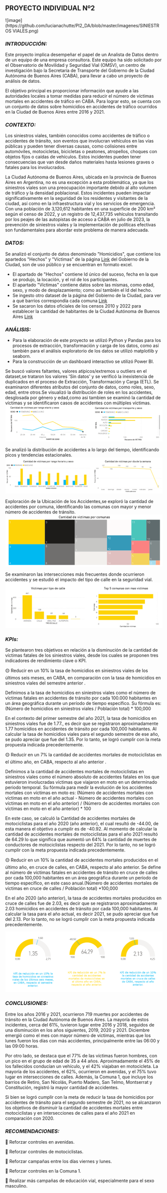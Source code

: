 <p align="center"><h2>PROYECTO INDIVIDUAL Nº2 </h2></p> 
![image](https://github.com/lucianachutte/PI2_DA/blob/master/imagenes/SINIESTROS VIALES.png)

*<h3> INTRODUCCIÓN:</h3>*
Este proyecto implica desempeñar el papel de un Analista de Datos dentro de un equipo de una empresa consultora. Este equipo ha sido solicitado por el Observatorio de Movilidad y Seguridad Vial (OMSV), un centro de investigación bajo la Secretaría de Transporte del Gobierno de la Ciudad Autónoma de Buenos Aires (CABA), para llevar a cabo un proyecto de análisis de datos.

El objetivo principal es proporcionar información que ayude a las autoridades locales a tomar medidas para reducir el número de víctimas mortales en accidentes de tráfico en CABA. Para lograr esto, se cuenta con un conjunto de datos sobre homicidios en accidentes de tráfico ocurridos en la Ciudad de Buenos Aires entre 2016 y 2021.

*<h3> CONTEXTO:</h3>*
Los siniestros viales, también conocidos como accidentes de tráfico o accidentes de tránsito, son eventos que involucran vehículos en las vías públicas y pueden tener diversas causas, como colisiones entre automóviles, motocicletas, bicicletas o peatones, atropellos, choques con objetos fijos o caídas de vehículos. Estos incidentes pueden tener consecuencias que van desde daños materiales hasta lesiones graves o fatales para los involucrados.

La Ciudad Autónoma de Buenos Aires, ubicada en la provincia de Buenos Aires en Argentina, no es una excepción a esta problemática, ya que los siniestros viales son una preocupación importante debido al alto volumen de tráfico y la densidad poblacional. Estos incidentes pueden impactar significativamente en la seguridad de los residentes y visitantes de la ciudad, así como en la infraestructura vial y los servicios de emergencia. Con una población de 3,120,612 habitantes en una superficie de 200 km² según el censo de 2022, y un registro de 12,437,735 vehículos transitando por los peajes de las autopistas de acceso a CABA en julio de 2023, la prevención de siniestros viales y la implementación de políticas efectivas son fundamentales para abordar este problema de manera adecuada.

*<h3> DATOS:</h3>*
Se analizó el conjunto de datos denominado "Homicidios", que contiene los apartedos "Hechos" y "Víctimas" de la página [Link](https://data.buenosaires.gob.ar/dataset/victimas-siniestros-viales) del Gobierno de la Ciudad, son de uso público y se encuentran en formato excel.
- El apartado de "Hechos" contiene Id único del suceso, fecha en la que se produjo, la locación, y el rol de los participantes.
- El apartado "Víctimas" contiene datos sobre las mismas, como edad, sexo, y modo de desplazamiento; como así también el Id del hecho.
- Se ingesto otro dataset de la página del Gobierno de la Ciudad, para ver a qué barrios correspondía cada comuna [Link](https://buenosaires.gob.ar/sindicatura/universo-de-control/comunas-15)
- Se sacaron los datos oficiales de los censos 2010 y 2022 para establecer la cantidad de habitantes de la Ciudad Autónoma de Buenos Aires [Link](https://censo.gob.ar/index.php/datos_definitivos_caba)

*<h3>ANÁLISIS:</h3>*
- Para la elaboración de este proyecto se utilizó Python y Pandas para los procesos de extracción, transformación y carga de los datos, como así también para el análisis exploratorio de los datos se utilizó matplotlib y seaborn.
- Para la construcción de un dashboard interactivo se utilizó Power BI.

Se buscó valores faltantes, valores atípicos/extremos u outliers en el dataset,se trataron los valores 'Sin datos' y se verificó la inexistencia de duplicados en el proceso de Extracción, Transformación y Carga (ETL).
Se examinaron diferentes atributos del conjunto de datos, como roles, sexo, edad, entre otros.Se visualizó la distribución de roles en los accidentes, desglosada por género y edad,como asi tambien se examinó la cantidad de víctimas y se identificaron casos de accidentes con múltiples víctimas.
![image](https://github.com/lucianachutte/PI2_DA/blob/master/imagenes/1.png)

Se analizó la distribución de accidentes a lo largo del tiempo, identificando picos y tendencias estacionales.
![image](https://github.com/lucianachutte/PI2_DA/blob/master/imagenes/5.png)

Exploración de la Ubicación de los Accidentes,se exploró la cantidad de accidentes por comuna, identificando las comunas con mayor y menor número de accidentes de tránsito.
![image](https://github.com/lucianachutte/PI2_DA/blob/master/imagenes/4.png)

Se examinaron las intersecciones más frecuentes donde ocurrieron accidentes y se estudió el impacto del tipo de calle en la seguridad vial.
![image](https://github.com/lucianachutte/PI2_DA/blob/master/imagenes/3.png)


*<h3> KPIs:</h3>*
Se plantearon tres objetivos en relación a la disminución de la cantidad de víctimas fatales de los siniestros viales, desde los cuales se proponen tres indicadores de rendimiento clave o KPI.

:yellow_circle: Reducir en un 10% la tasa de homicidios en siniestros viales de los últimos seis meses, en CABA, en comparación con la tasa de homicidios en siniestros viales del semestre anterior .

Definimos a la tasa de homicidios en siniestros viales como el número de víctimas fatales en accidentes de tránsito por cada 100.000 habitantes en un área geográfica durante un período de tiempo específico. Su fórmula es: (Número de homicidios en siniestros viales / Población total) * 100,000

En el contexto del primer semestre del año 2021, la tasa de homicidios en siniestros viales fue de 1.77., es decir que se registraron aproximadamente 1.77 homicidios en accidentes de tránsito por cada 100,000 habitantes. Al calcular la tasa de homicidios viales para el segundo semestre de ese año, se pudo apreciar que fue del 1.35. Por lo tanto, se logró cumplir con la meta propuesta indicada precedentemente.


:yellow_circle: Reducir en un 7% la cantidad de accidentes mortales de motociclistas en el último año, en CABA, respecto al año anterior .

Definimos a la cantidad de accidentes mortales de motociclistas en siniestros viales como el número absoluto de accidentes fatales en los que estuvieron involucradas víctimas que viajaron en moto en un determinado periodo temporal. Su fórmula para medir la evolución de los accidentes mortales con víctimas en moto es: (Número de accidentes mortales con víctimas en moto en el año actual - Número de accidentes mortales con víctimas en moto en el año anterior) / (Número de accidentes mortales con víctimas en moto en el año anterior) * 100

En este caso, se calculó la Cantidad de accidentes mortales de motociclistas para el año 2020 (año anterior), el cual resultó de -44.00, de esta manera el objetivo a cumplir es de -40.92. Al momento de calcular la cantidad de accidentes mortales de motociclistas para el año 2021 resultó de 64.29 lo que significa que aumentó un 64% la cantidad de muertes de conductores de motociclistas respecto del 2021. Por lo tanto, no se logró cumplir con la meta propuesta indicada precedentemente.


:yellow_circle: Reducir en un 10% la cantidad de accidentes mortales producidos en el último año, en cruce de calles, en CABA, respecto al año anterior. Se define al número de víctimas fatales en accidentes de tránsito en cruce de calles por cada 100,000 habitantes en un área geográfica durante un período de tiempo específico, en este caso anual.(Número de accidentes mortales de víctimas en cruce de calles / Población total) *100,000

En el año 2020 (año anterior), la tasa de accidentes mortales producidos en cruce de calles fue de 2.03, es decir que se registraron aproximadamente 2.03 homicidios en accidentes de tránsito por cada 100,000 habitantes. Al calcular la tasa para el año actual, es decir 2021, se pudo apreciar que fue del 2.13. Por lo tanto, no se logró cumplir con la meta propuesta indicada precedentemente.
 

![image](https://github.com/lucianachutte/PI2_DA/blob/master/imagenes/kpi.png)

*<h3> CONCLUSIONES:</h3>*
Entre los años 2016 y 2021, ocurrieron 719 muertes por accidentes de tránsito en la Ciudad Autónoma de Buenos Aires. La mayoría de estos incidentes, cerca del 61%, tuvieron lugar entre 2016 y 2018, seguidos de una disminución en los años siguientes, 2019, 2020 y 2021. Diciembre emergió como el mes con mayor número de víctimas, mientras que los lunes fueron los días con más accidentes, principalmente entre las 06:00 y las 09:00 horas.

Por otro lado, se destaca que el 77% de las víctimas fueron hombres, con un pico en el grupo de edad de 35 a 44 años. Aproximadamente el 45% de los fallecidos conducían un vehículo, y el 42% viajaban en motocicleta. La mayoría de los accidentes, el 62%, ocurrieron en avenidas, y el 75% tuvo lugar en intersecciones de calles. Además, la Comuna 1, que incluye los barrios de Retiro, San Nicolás, Puerto Madero, San Telmo, Montserrat y Constitución, registró la mayor cantidad de accidentes.

Si bien se logró cumplir con la meta de reducir la tasa de homicidios por accidentes de tránsito para el segundo semestre de 2021, no se alcanzaron los objetivos de disminuir la cantidad de accidentes mortales entre motociclistas y en intersecciones de calles para el año 2021 en comparación con 2020.

*<h3> RECOMENDACIONES:</h3>*
 :small_blue_diamond: Reforzar controles en avenidas. 

:small_blue_diamond: Reforzar controles de motociclistas.

:small_blue_diamond: Reforzar campañas entre los días viernes y lunes.

:small_blue_diamond: Reforzar controles en la Comuna 1.

:small_blue_diamond: Realizar más campañas de educación vial, especialmente para el sexo masculino.